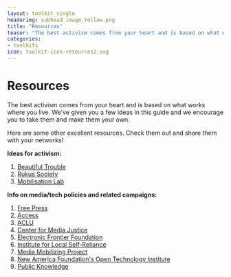 ```yaml
---
layout: toolkit_single
headerimg: subhead_image_Yellow.png
title: "Resources"
teaser: "The best activism comes from your heart and is based on what works where you live."
categories:
- toolkits
icon: toolkit-icon-resources2.svg
---
```

# Resources

The best activism comes from your heart and is based on what works where you live. We've given you a few ideas in this guide and we encourage you to take them and make them your own.

Here are some other excellent resources. Check them out and share them with your networks!

**Ideas for activism:**

1. [Beautiful Trouble](http://beautifultrouble.org/)
1. [Rukus Society](http://www.ruckus.org/)
1. [Mobilisation Lab](http://www.mobilisationlab.org/)

**Info on media/tech policies and related campaigns:**

1. [Free Press](http://www.freepress.net/)
1. [Access](https://www.accessnow.org/)
1. [ACLU](https://www.aclu.org/)
1. [Center for Media Justice](http://centerformediajustice.org/)
1. [Electronic Frontier Foundation](https://www.eff.org/)
1. [Institute for Local Self-Reliance](http://ilsr.org/)
1. [Media Mobilizing Project](http://mediamobilizing.org/)
1. [New America Foundation's Open Technology Institute](https://www.newamerica.org/oti/)
1. [Public Knowledge](https://www.publicknowledge.org/)
